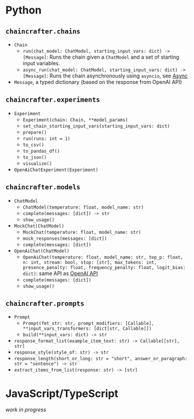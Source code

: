 # Python

## `chaincrafter.chains`
- `Chain`
    - `run(chat_model: ChatModel, starting_input_vars: dict) -> [Message]`: Runs the chain given a `ChatModel` and a set of starting input variables. 
    - `async_run(chat_model: ChatModel, starting_input_vars: dict) -> [Message]`: Runs the chain asynchronously using `asyncio`, see [Async](./async.md)
- `Message`, a typed dictionary (based on the response from OpenAI API)

## `chaincrafter.experiments`
- `Experiment`
    - `Experiment(chain: Chain, **model_params)`
    - `set_chain_starting_input_vars(starting_input_vars: dict)`
    - `prepare()`
    - `run(runs: int = 1)`
    - `to_csv()`
    - `to_pandas_df()`
    - `to_json()`
    - `visualize()`
- `OpenAiChatExperiment(Experiment)` 

## `chaincrafter.models`
- `ChatModel`
    - `ChatModel(temperature: float, model_name: str)`
    - `complete(messages: [dict]) -> str`
    - `show_usage()`
- `MockChat(ChatModel)`
    - `MockChat(temperature: float, model_name: str)`
    - `mock_responses(messages: [dict])`
    - `complete(messages: [dict])`
- `OpenAiChat(ChatModel)`
    - `OpenAiChat(temperature: float, model_name: str, top_p: float, n: int, stream: bool, stop: [str], max_tokens: int, presence_penalty: float, frequency_penalty: float, logit_bias: dict)`: same API as [OpenAI API](https://platform.openai.com/docs/api-reference/chat/create)
    - `complete(messages: [dict])`
    - `show_usage()`

## `chaincrafter.prompts`
- `Prompt`
    - `Prompt(fmt_str: str, prompt_modifiers: [Callable], **input_vars_transformers: [dict[str, Callable]])`
    - `build(**input_vars: dict) -> str`
- `response_format_list(example_item_text: str) -> Callable[[str], str]`
- `response_style(style_of: str) -> str`
- `response_length(short_or_long: str = "short", answer_or_paragraph: str = "sentence") -> str`
- `extract_items_from_list(response: str) -> [str]`

# JavaScript/TypeScript

*work in progress*